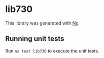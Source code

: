 # lib730

This library was generated with [Nx](https://nx.dev).

## Running unit tests

Run `nx test lib730` to execute the unit tests.
